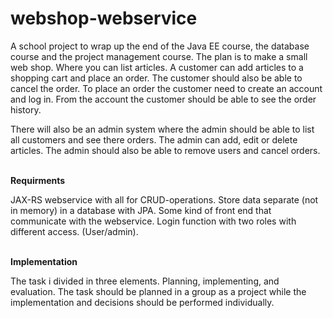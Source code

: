 # webshop-webservice

A school project to wrap up the end of the Java EE course, the database course and the project management course. 
The plan is to make a small web shop. Where you can list articles. A customer can add articles to a shopping cart and 
place an order. The customer should also be able to cancel the order. To place an order the customer need to create an 
account and log in. From the account the customer should be able to see the order history.

There will also be an admin system where the admin should be able to list all customers and see there orders. The admin 
can add, edit or delete articles. The admin should also be able to remove users and cancel orders.

<br>
<b>Requirments</b>

JAX-RS webservice with all for CRUD-operations.
Store data separate (not in memory) in a database with JPA.
Some kind of front end that communicate with the webservice.
Login function with two roles with different access. (User/admin).

<br>
<b>Implementation</b>

The task i divided in three elements. Planning, implementing, and evaluation. The task should be planned in a group as 
a project while the implementation and decisions should be performed individually.


